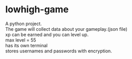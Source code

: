 # lowhigh-game  
A python project.  
The game will collect data about your gameplay.(json file)   
xp can be earned and you can level up.  
max level = 55   
has its own terminal   
stores usernames and passwords with encryption.   

